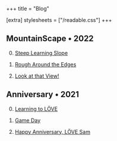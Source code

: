 +++
title = "Blog"

[extra]
stylesheets = ["/readable.css"]
+++
## MountainScape • 2022

0. [Steep Learning Slope](@/blog/mountainscape-steep-learning-slope/index.md)

1. [Rough Around the Edges](@/blog/mountainscape-rough-around-the-edges/index.md)

2. [Look at that View!](@/blog/mountainscape-look-at-that-view/index.md)

## Anniversary • 2021

0. [Learning to LÖVE](@/blog/anniversary-learning-to-love/index.md)

1. [Game Day](@/blog/anniversary-game-day/index.md)

2. [Happy Anniversary, LÖVE Sam](@/blog/anniversary-happy-anniversary-love-sam/index.md)
